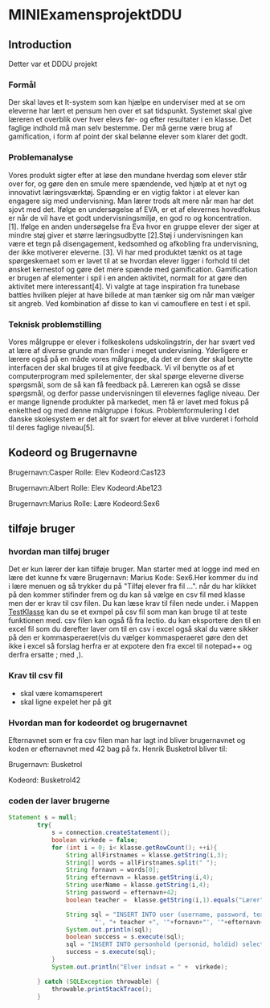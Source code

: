 

# MINIExamensprojektDDU


## Introduction
Detter var et DDDU projekt
### Formål
Der skal laves et It-system som kan hjælpe en underviser med at se om eleverne har lært et pensum hen over et sat tidspunkt. Systemet skal give læreren et overblik over hver elevs før- og efter resultater i en klasse. Det faglige indhold må man selv bestemme. Der må gerne være brug af gamification, i form af point der skal belønne elever som klarer det godt. 

### Problemanalyse

Vores produkt sigter efter at løse den mundane hverdag som elever står over for, og gøre den en smule mere spændende, ved hjælp at et nyt og innovativt læringsværktøj.
Spænding er en vigtig faktor i at elever kan engagere sig med undervisning. Man lærer trods alt mere når man har det sjovt med det. Ifølge en undersøgelse af EVA, er et af elevernes hovedfokus er når de vil have et godt undervisningsmiljø, en god ro og koncentration.  [1]. Ifølge en anden undersøgelse fra Eva hvor en gruppe elever der siger at mindre støj giver et større læringsudbytte [2].Støj i undervisningen kan være et tegn på  disengagement, kedsomhed og afkobling fra undervisning, der ikke motiverer eleverne. [3].  Vi har med produktet tænkt os at tage spørgeskemaet som er lavet til at se hvordan elever ligger i forhold til det ønsket kernestof og gøre det mere spænde med gamification. Gamification er brugen af ​​elementer i spil i en anden aktivitet, normalt for at gøre den aktivitet mere interessant[4].  Vi valgte at tage inspiration fra tunebase battles hvilken plejer at have billede at man tænker sig om når man vælger sit angreb. Ved kombination af disse to kan vi camouflere en test i et spil. 

### Teknisk problemstilling
Vores målgruppe er elever i folkeskolens udskolingstrin, der har svært ved at lære af diverse grunde man finder i meget undervisning. Yderligere er lærere også på en måde vores målgruppe, da det er dem der skal benytte interfacen der skal bruges til at give feedback. Vi vil benytte os af et computerprogram med spilelementer, der skal spørge eleverne diverse spørgsmål, som de så kan få feedback på. Læreren kan også se disse spørgsmål, og derfor passe undervisningen til elevernes faglige niveau. Der er mange lignende produkter på markedet, men få er lavet med fokus på enkelthed og med denne målgruppe i fokus.
Problemformulering
I det danske skolesystem er det alt for svært for elever at blive vurderet i forhold til deres faglige niveau[5]. 


## Kodeord og Brugernavne
Brugernavn:Casper
Rolle: Elev
Kodeord:Cas123

Brugernavn:Albert
Rolle: Elev
Kodeord:Abe123

Brugernavn:Marius
Rolle: Lære
Kodeord:Sex6

##  tilføje bruger
### hvordan man tilføj bruger
Det er kun lærer der kan tilføje bruger. Man starter med at logge ind med en lære det kunne fx være Brugernavn: Marius Kode: Sex6.Her kommer du ind i lære menuen og så trykker du på "Tilføj elever fra fil ...". når du har klikket på den kommer stifinder frem og du kan så vælge en csv fil med klasse men der er krav til csv filen. Du kan læse krav til filen nede under. i Mappen [TestKlasse](https://github.com/DangelTheMangel/MINIExamensprojektDDU/tree/main/TestKlasse) kan du se et exmpel på csv fil som man kan bruge til at teste funktionen med. csv filen kan også få fra lectio. du kan eksportere den til en excel fil som du derefter laver om til en csv i excel også skal du være sikker på den er kommasperaeret(vis du vælger kommasperaeret gøre den det ikke i excel så forslag herfra er at expotere den fra excel til notepad++ og derfra ersatte ; med ,).

### Krav til csv fil
* skal være komamsperert 
* skal ligne expelet her på git

### Hvordan man for kodeordet og brugernavnet
Efternavnet som er fra csv filen man har lagt ind bliver brugernavnet og koden er efternavnet med 42 bag på fx. Henrik Busketrol bliver til:

Brugernavn:
Busketrol

Kodeord:
Busketrol42

### coden der laver brugerne
``` Java
Statement s = null;
        try{
            s = connection.createStatement();
            boolean virkede = false;
            for (int i = 0; i< klasse.getRowCount(); ++i){
                String allFirstnames = klasse.getString(i,3);
                String[] words = allFirstnames.split(" ");
                String fornavn = words[0];
                String efternavn = klasse.getString(i,4);
                String userName = klasse.getString(i,4);
                String password = efternavn+42;
                boolean teacher =  klasse.getString(i,1).equals("Lærer");

                String sql = "INSERT INTO user (username, password, teacher, fornavn, efternavn) VALUES ('"+userName+"', '"+ Main.getHash(password)+
                        "', "+ teacher +", '"+fornavn+"', '"+efternavn+"');";
                System.out.println(sql);
                boolean success = s.execute(sql);
                sql = "INSERT INTO personhold (personid, holdid) select userid, 1 from user where fornavn='"+fornavn+"' AND efternavn='+"+efternavn+"+';";
                success = s.execute(sql);
            }
            System.out.println("Elver indsat = " +  virkede);

        } catch (SQLException throwable) {
            throwable.printStackTrace();
        }

```
